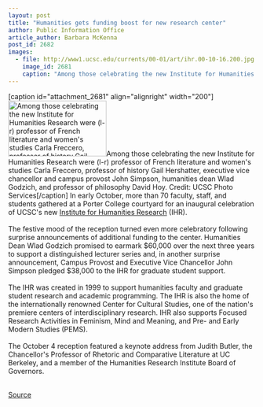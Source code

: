 ```yaml
---
layout: post
title: "Humanities gets funding boost for new research center"
author: Public Information Office
article_author: Barbara McKenna
post_id: 2682
images:
  - file: http://www1.ucsc.edu/currents/00-01/art/ihr.00-10-16.200.jpg
    image_id: 2681
    caption: "Among those celebrating the new Institute for Humanities Research were (l-r) professor of French literature and women's studies Carla Freccero, professor of history Gail Hershatter, executive vice chancellor and campus provost John Simpson, humanities dean Wlad Godzich, and professor of philosophy David Hoy. Credit: UCSC Photo Services"
---
```


[caption id="attachment_2681" align="alignright" width="200"]<a href="http://dev-ucsc-news.pantheonsite.io/wp-content/uploads/2000/10/ihr.00-10-16.200.jpg"><img class="size-full wp-image-2681" src="http://dev-ucsc-news.pantheonsite.io/wp-content/uploads/2000/10/ihr.00-10-16.200.jpg" alt="Among those celebrating the new Institute for Humanities Research were (l-r) professor of French literature and women's studies Carla Freccero, professor of history Gail Hershatter, executive vice chancellor and campus provost John Simpson, humanities dean Wlad Godzich, and professor of philosophy David Hoy. Credit: UCSC Photo Services" width="200" height="113" /></a>Among those celebrating the new Institute for Humanities Research were (l-r) professor of French literature and women's studies Carla Freccero, professor of history Gail Hershatter, executive vice chancellor and campus provost John Simpson, humanities dean Wlad Godzich, and professor of philosophy David Hoy. Credit: UCSC Photo Services[/caption]
In early October, more than 70 faculty, staff, and students gathered at a Porter College courtyard for an inaugural celebration of UCSC's new <a href="http://humwww.ucsc.edu/ihr/">Institute for Humanities Research</a> (IHR).<br>
<br>
The festive mood of the reception turned even more celebratory following surprise announcements of additional funding to the center. Humanities Dean Wlad Godzich promised to earmark $60,000 over the next three years to support a distinguished lecturer series and, in another surprise announcement, Campus Provost and Executive Vice Chancellor John Simpson pledged $38,000 to the IHR for graduate student support.<br>
<br>
The IHR was created in 1999 to support humanities faculty and graduate student research and academic programming. The IHR is also the home of the internationally renowned Center for Cultural Studies, one of the nation's premiere centers of interdisciplinary research. IHR also supports Focused Research Activities in Feminism, Mind and Meaning, and Pre- and Early Modern Studies (PEMS).<br>
<br>
The October 4 reception featured a keynote address from Judith Butler, the Chancellor's Professor of Rhetoric and Comparative Literature at UC Berkeley, and a member of the Humanities Research Institute Board of Governors.<br>
<br>
<p><a href="http://www1.ucsc.edu/currents/00-01/10-16/ihr.html" title="Permalink to ihr">Source</a></p>
